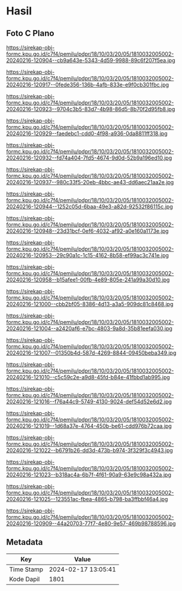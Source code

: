 # Hasil

## Foto C Plano

https://sirekap-obj-formc.kpu.go.id/c7f4/pemilu/pdpr/18/10/03/20/05/1810032005002-20240216-120904--cb9a643e-5343-4d59-9988-89c6f207f5ea.jpg

https://sirekap-obj-formc.kpu.go.id/c7f4/pemilu/pdpr/18/10/03/20/05/1810032005002-20240216-120917--0fede356-136b-4afb-833e-e9f0cb301fbc.jpg

https://sirekap-obj-formc.kpu.go.id/c7f4/pemilu/pdpr/18/10/03/20/05/1810032005002-20240216-120923--9704c3b5-83d7-4b98-86d5-8b70f2d95fb8.jpg

https://sirekap-obj-formc.kpu.go.id/c7f4/pemilu/pdpr/18/10/03/20/05/1810032005002-20240216-120929--faedebc1-cdd0-4f98-a936-0da8811ff318.jpg

https://sirekap-obj-formc.kpu.go.id/c7f4/pemilu/pdpr/18/10/03/20/05/1810032005002-20240216-120932--fd74a404-7fd5-4674-9d0d-52b9a196ed10.jpg

https://sirekap-obj-formc.kpu.go.id/c7f4/pemilu/pdpr/18/10/03/20/05/1810032005002-20240216-120937--980c33f5-20eb-4bbc-ae43-dd6aec21aa2e.jpg

https://sirekap-obj-formc.kpu.go.id/c7f4/pemilu/pdpr/18/10/03/20/05/1810032005002-20240216-120944--1252c05d-6baa-49e3-a82d-92532f86115c.jpg

https://sirekap-obj-formc.kpu.go.id/c7f4/pemilu/pdpr/18/10/03/20/05/1810032005002-20240216-120948--23d31bcf-0ef6-4032-af92-a0e160a1173e.jpg

https://sirekap-obj-formc.kpu.go.id/c7f4/pemilu/pdpr/18/10/03/20/05/1810032005002-20240216-120953--29c90a1c-1c15-4162-8b58-ef99ac3c741e.jpg

https://sirekap-obj-formc.kpu.go.id/c7f4/pemilu/pdpr/18/10/03/20/05/1810032005002-20240216-120958--b15afee1-00fb-4e89-805e-241a99a30d10.jpg

https://sirekap-obj-formc.kpu.go.id/c7f4/pemilu/pdpr/18/10/03/20/05/1810032005002-20240216-121000--cbb2bf05-8386-4d13-a3a5-909dc81c8468.jpg

https://sirekap-obj-formc.kpu.go.id/c7f4/pemilu/pdpr/18/10/03/20/05/1810032005002-20240216-121004--a2420af6-e7bc-4803-9a8d-35b81eefa030.jpg

https://sirekap-obj-formc.kpu.go.id/c7f4/pemilu/pdpr/18/10/03/20/05/1810032005002-20240216-121007--01350b4d-587d-4269-8844-09450beba349.jpg

https://sirekap-obj-formc.kpu.go.id/c7f4/pemilu/pdpr/18/10/03/20/05/1810032005002-20240216-121010--c5c59c2e-a9d8-45fd-b84e-41fbbd1ab995.jpg

https://sirekap-obj-formc.kpu.go.id/c7f4/pemilu/pdpr/18/10/03/20/05/1810032005002-20240216-121016--f76a44c9-5749-4130-9024-def54d52e6d2.jpg

https://sirekap-obj-formc.kpu.go.id/c7f4/pemilu/pdpr/18/10/03/20/05/1810032005002-20240216-121019--1d68a37e-4764-450b-be61-cdd976b72caa.jpg

https://sirekap-obj-formc.kpu.go.id/c7f4/pemilu/pdpr/18/10/03/20/05/1810032005002-20240216-121022--b6791b26-dd3d-473b-b974-3f329f3c4943.jpg

https://sirekap-obj-formc.kpu.go.id/c7f4/pemilu/pdpr/18/10/03/20/05/1810032005002-20240216-121023--b318ac4a-6b7f-4f61-90a9-63e9c98a432a.jpg

https://sirekap-obj-formc.kpu.go.id/c7f4/pemilu/pdpr/18/10/03/20/05/1810032005002-20240216-121025--123551ac-fbea-4865-b798-ba3ffbbf46a4.jpg

https://sirekap-obj-formc.kpu.go.id/c7f4/pemilu/pdpr/18/10/03/20/05/1810032005002-20240216-120909--44a20703-77f7-4e80-9e57-469b98788596.jpg


## Metadata

| Key        | Value               |
| ---------- | ------------------- |
| Time Stamp | 2024-02-17 13:05:41 |
| Kode Dapil | 1801                |



